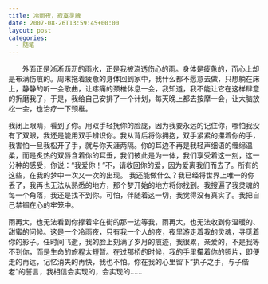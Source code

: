 ```yaml
---
title: 冷雨夜，寂寞灵魂
date: 2007-08-26T13:59:45+00:00
layout: post
categories:
  - 随笔
---
```

       外面正是淅淅沥沥的雨水，正是我被浇透伤心的雨。身体是疲惫的，而心上却是布满伤痕的。周末拖着疲惫的身体回到家中，我什么都不愿意去做，只想躺在床上，静静的听一会歌曲，让疼痛的颈椎休息一会，我知道，我不能让它在这样肆意的折磨我了，于是，我给自己安排了一个计划，每天晚上都去按摩一会，让大脑放松一会，也治疗一下颈椎。

我闭上眼睛，看到了你。用双手轻抚你的脸庞，因为我要永远的记住你，哪怕我没有了双眼，我还是能用双手辨识你。我从背后将你拥抱，双手紧紧的攥着你的手，我害怕一旦我松开了手，就与你天涯两隔。你的耳边不再是我轻声细语的缠绵温柔，而是炙热的双唇含着你的耳垂，我们彼此是为一体，我们享受着这一刻，这一分种的感受，你说：“我爱你！”不，请收回你的爱，因为爱离我们而去了。所有的这些，在我的梦中一次又一次的出现。 我还能做什么？我已经将世界上唯一的你丢了，我再也无法从熟悉的地方，那个梦开始的地方将你找到。我搜遍了我灵魂的每一个角落，我还是找不到你。可怕，伴随着这一切，我觉得没有真实了。我把自己禁锢在心的牢笼中。
<!--more-->
雨再大，也无法看到你撑着伞在街的那一边等我，雨再大，也无法收到你温暖的、甜蜜的问候。这是一个冷雨夜，只有我一个人的夜，夜里游走着我的灵魂，寻觅着你的影子。任时间飞逝，我的脸上刻满了岁月的痕迹，我很累，亲爱的，不是我等不到你，而是生命的旅程太短暂。在过那桥的时候，我的手里攥着你的照片，即便走的再远，记忆消失的再快，我也不怕。你在我的心里留下“执子之手，与子偕老”的誓言，我相信会实现的，会实现的……


 